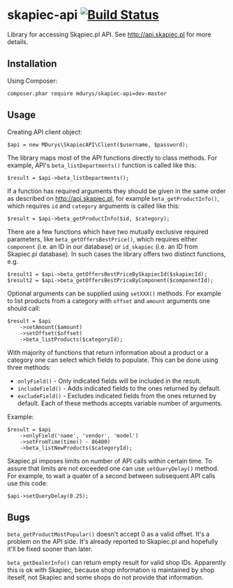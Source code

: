 skapiec-api [![Build Status](https://travis-ci.org/mdurys/skapiec-api.svg?branch=master)](https://travis-ci.org/mdurys/skapiec-api)
===========

Library for accessing Skąpiec.pl API. See http://api.skapiec.pl for more details.

Installation
------------

Using Composer:

    composer.phar require mdurys/skapiec-api=dev-master

Usage
-----

Creating API client object:

    $api = new MDurys\SkapiecAPI\Client($username, $password);

The library maps most of the API functions directly to class methods. For
example, API's `beta_listDepartments()` function is called like this:

    $result = $api->beta_listDepartments();

If a function has required arguments they should be given in the same order as
described on http://api.skapiec.pl, for example `beta_getProductInfo()`, which
requires `id` and `category` arguments is called like this:

    $result = $api->beta_getProductInfo($id, $category);

There are a few functions which have two mutually exclusive required parameters,
like `beta_getOffersBestPrice()`, which requires either `component` (i.e. an ID
in our database) or `id_skapiec` (i.e. an ID from Skapiec.pl database). In such
cases the library offers two distinct functions, e.g.

    $result1 = $api->beta_getOffersBestPriceBySkapiecId($skapiecId);
    $result2 = $api->beta_getOffersBestPriceByComponent($componentId);

Optional arguments can be supplied using `setXXX()` methods. For example to list
products from a category with `offset` and `amount` arguments one should call:

    $result = $api
        ->setAmount($amount)
        ->setOffset($offset)
        ->beta_listProducts($categoryId);

With majority of functions that return information about a product or a category
one can select which fields to populate. This can be done using three methods:
- `onlyField()` - Only indicated fields will be included in the result.
- `includeField()` - Adds indicated fields to the ones returned by default.
- `excludeField()` - Excludes indicated fields from the ones returned by default.
Each of these methods accepts variable number of arguments.

Example:

    $result = $api
        ->onlyField('name', 'vendor', 'model')
        ->setFromTime(time() - 86400)
        ->beta_listNewProducts($categoryId);

Skapiec.pl imposes limits on number of API calls within certain time. To assure
that limits are not exceeded one can use `setQueryDelay()` method. For example,
to wait a quater of a second between subsequent API calls use this code:

    $api->setQueryDelay(0.25);

Bugs
----

`beta_getProductMostPopular()` doesn't accept 0 as a valid offset. It's a
problem on the API side. It's already reported to Skapiec.pl and hopefully it'll
be fixed sooner than later.

`beta_getDealerInfo()` can return empty result for valid shop IDs. Apparently
this is ok with Skapiec, because shop information is maintained by shop iteself,
not Skapiec and some shops do not provide that information.
